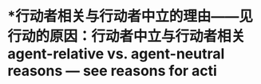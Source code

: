 # \*行动者相关与行动者中立的理由——见行动的原因：行动者中立与行动者相关 agent-relative vs. agent-neutral reasons — see reasons for acti

